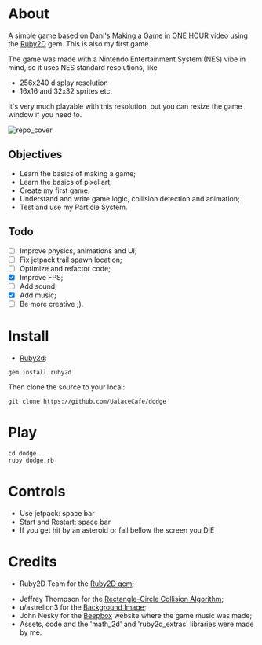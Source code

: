 # About

A simple game based on Dani's [Making a Game in ONE HOUR](https://www.youtube.com/watch?v=EGBvvlgbJVM) video using the [Ruby2D](http://www.ruby2d.com/) gem. 
This is also my first game.

The game was made with a Nintendo Entertainment System (NES) vibe in mind, so it uses NES standard resolutions, like 

- 256x240 display resolution
- 16x16 and 32x32 sprites
etc.

It's very much playable with this resolution, but you can resize the game window if you need to.

![repo_cover](https://i.imgur.com/vBPXn8u.gif=100x200)

## Objectives

- Learn the basics of making a game;
- Learn the basics of pixel art;
- Create my first game;
- Understand and write game logic, collision detection and animation;
- Test and use my Particle System.

## Todo

- [ ] Improve physics, animations and UI;
- [ ] Fix jetpack trail spawn location;
- [ ] Optimize and refactor code;
- [x] Improve FPS;
- [ ] Add sound;
- [x] Add music;
- [ ] Be more creative ;).

# Install

* [Ruby2d](https://github.com/ruby2d/ruby2d):

```
gem install ruby2d
```

Then clone the source to your local:

```
git clone https://github.com/UalaceCafe/dodge
```

# Play

```
cd dodge
ruby dodge.rb
```

# Controls

* Use jetpack: space bar
* Start and Restart: space bar
* If you get hit by an asteroid or fall bellow the screen you DIE

# Credits

- Ruby2D Team for the [Ruby2D gem](https://github.com/ruby2d/ruby2d);
<!-- - [Carlos Vagner](https://github.com/glitchysnitchy) for the game music; -->
- Jeffrey Thompson for the [Rectangle-Circle Collision Algorithm](http://www.jeffreythompson.org/collision-detection/circle-rect.php);
- u/astrellon3 for the [Background Image](https://www.reddit.com/r/PixelArt/comments/f1wg26/space_background);
- John Nesky for the [Beepbox](https://www.beepbox.co) website where the game music was made;
- Assets, code and the 'math_2d' and 'ruby2d_extras' libraries were made by me.